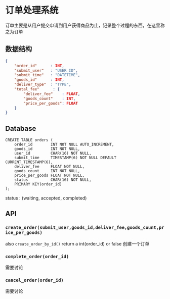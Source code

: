 # 订单处理系统

订单主要是从用户提交申请到用户获得商品为止，记录整个过程的东西，在这里称之为订单

## 数据结构
```json
{
    "order_id"      : INT,
    "submit_user"   : "USER ID",
    "submit_time"   : "DATETIME",
    "goods_id"      : INT,
    "deliver_type"  : "TYPE",
    "total_fee"      : {
        "deliver_fee"    : FLOAT,
        "goods_count"    : INT,
        "price_per_goods": FLOAT
    }
}
```

## Database
```mysql
CREATE TABLE orders (
    order_id        INT NOT NULL AUTO_INCREMENT,
    goods_id        INT NOT NULL,
    user_id         CHAR(16) NOT NULL,
    submit_time     TIMESTAMP(6) NOT NULL DEFAULT CURRENT_TIMESTAMP(6),
    deliver_fee     FLOAT NOT NULL,
    goods_count     INT NOT NULL,
    price_per_goods FLOAT NOT NULL,
    status          CHAR(16) NOT NULL,
    PRIMARY KEY(order_id)
);
```

status : (waiting, accepted, completed)

## API      

### ```create_order(submit_user,goods_id,deliver_fee,goods_count,price_per_goods)```
also ```create_order_by_id()```
return a int(order_id) or false
创建一个订单

### ```complete_order(order_id)```
需要讨论

### ```cancel_order(order_id)```
需要讨论
